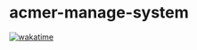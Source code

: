 # acmer-manage-system
[![wakatime](https://wakatime.com/badge/user/52f026c8-74df-413f-be5d-52991dcb39c9/project/018e0924-9e60-44ee-b9ee-3125eba35448.svg)](https://wakatime.com/badge/user/52f026c8-74df-413f-be5d-52991dcb39c9/project/018e0924-9e60-44ee-b9ee-3125eba35448)
